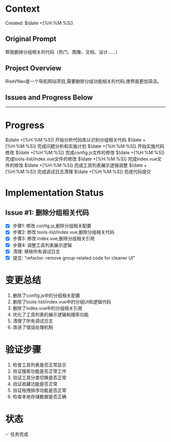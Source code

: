 # Context
Created: $(date +[%H:%M:%S])

## Original Prompt
帮我删掉分组相关的代码（热门、图像、文档、设计......）

## Project Overview
RiseVNav是一个导航网站项目,需要删除分组功能相关的代码,使界面更加简洁。

## Issues and Progress Below
---

# Progress
$(date +[%H:%M:%S]) 开始分析代码库以识别分组相关代码
$(date +[%H:%M:%S]) 完成问题分析和实施计划
$(date +[%H:%M:%S]) 开始实施代码修改
$(date +[%H:%M:%S]) 完成config.js文件的修改
$(date +[%H:%M:%S]) 完成tools-list/index.vue文件的修改
$(date +[%H:%M:%S]) 完成index.vue文件的修改
$(date +[%H:%M:%S]) 完成工具列表展示逻辑调整
$(date +[%H:%M:%S]) 完成调试日志清理
$(date +[%H:%M:%S]) 完成代码提交

# Implementation Status
## Issue #1: 删除分组相关代码
- [x] 步骤1: 修改 config.js,删除分组相关配置
- [x] 步骤2: 修改 tools-list/index.vue,删除分组相关代码
- [x] 步骤3: 修改 index.vue,删除分组相关引用
- [x] 步骤4: 调整工具列表展示逻辑
- [x] 清理: 移除所有调试日志
- [x] 提交: "refactor: remove group-related code for cleaner UI"

# 变更总结
1. 删除了config.js中的分组相关配置
2. 删除了tools-list/index.vue中的分组UI和逻辑代码
3. 删除了index.vue中的分组相关引用
4. 优化了工具列表的展示逻辑和搜索功能
5. 清理了所有调试日志
6. 改进了错误处理机制

# 验证步骤
1. 检查工具列表是否正常显示
2. 验证搜索功能是否正常工作
3. 验证工具分类切换是否正常
4. 验证收藏功能是否正常
5. 验证拖拽排序功能是否正常
6. 检查本地存储数据是否正确

# 状态
✅ 任务完成 